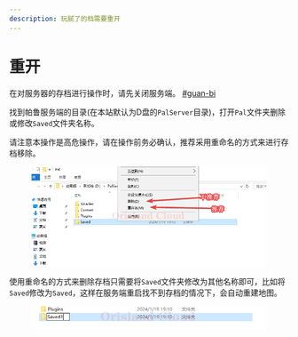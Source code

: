 ```yaml
---
description: 玩腻了的档需要重开
---
```


# 重开

在对服务器的存档进行操作时，请先关闭服务端。 [#guan-bi](../qi-dong-guan-bi.md#guan-bi "mention")

找到帕鲁服务端的目录(在本站默认为D盘的`PalServer`目录)，打开`Pal`文件夹删除或修改`Saved`文件夹名称。

请注意本操作是高危操作，请在操作前务必确认，推荐采用重命名的方式来进行存档移除。

<figure><img src="../../../../.gitbook/assets/mstsc_M7G7wtCMKk.png" alt=""><figcaption></figcaption></figure>

使用重命名的方式来删除存档只需要将`Saved`文件夹修改为其他名称即可，比如将`Saved`修改为`Saved`，这样在服务端重启找不到存档的情况下，会自动重建地图。

<figure><img src="../../../../.gitbook/assets/mstsc_Lt2Onv6eKI.png" alt=""><figcaption></figcaption></figure>
